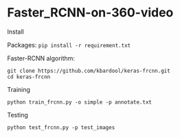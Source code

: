 # Faster_RCNN-on-360-video

Install

Packages:
`pip install -r requirement.txt`

Faster-RCNN algorithm:
```
git clone https://github.com/kbardool/keras-frcnn.git
cd keras-frcnn
```

Training

`python train_frcnn.py -o simple -p annotate.txt`

Testing

`python test_frcnn.py -p test_images`
